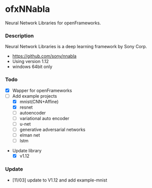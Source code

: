 # ofxNNabla
Neural Network Libraries for openFrameworks.

### Description

Neural Network Libraries is a deep learning framework by Sony Corp.
* https://github.com/sony/nnabla
* Using version 1.12
* windows 64bit only

### Todo

* [x] Wapper for openFrameworks
* [ ] Add example projects
  * [x] mnist(CNN+Affine)
  * [x] resnet
  * [ ] autoencoder
  * [ ] variational auto encoder
  * [ ] u-net
  * [ ] generative adversarial networks
  * [ ] elman net
  * [ ] lstm
  
* Update library
  * [x] v1.12

### Update

* [11/03] update to V1.12 and add example-mnist

